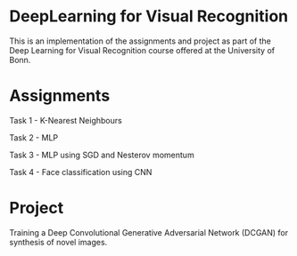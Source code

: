 # DeepLearning for Visual Recognition 

This is an implementation of the assignments and project as part of the Deep Learning for Visual Recognition course offered at the University of Bonn. 

# Assignments

Task 1 - K-Nearest Neighbours

Task 2 - MLP

Task 3 - MLP using SGD and Nesterov momentum

Task 4 - Face classification using CNN

# Project 

Training a Deep Convolutional Generative Adversarial Network (DCGAN) for synthesis of novel images.
